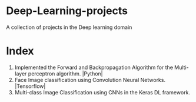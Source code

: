 # Deep-Learning-projects
A collection of projects in the Deep learning domain

# Index

1. Implemented the Forward and Backpropagation Algorithm for the Multi-layer perceptron algorithm. |Python|
2. Face Image classification using Convolution Neural Networks. |Tensorflow|
3. Multi-class Image Classification using CNNs in the Keras DL framework.
